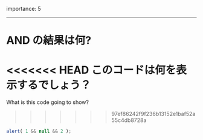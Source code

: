 importance: 5

---

# AND の結果は何?

<<<<<<< HEAD
このコードは何を表示するでしょう？
=======
What is this code going to show?
>>>>>>> 97ef86242f9f236b13152e1baf52a55c4db8728a

```js
alert( 1 && null && 2 );
```
